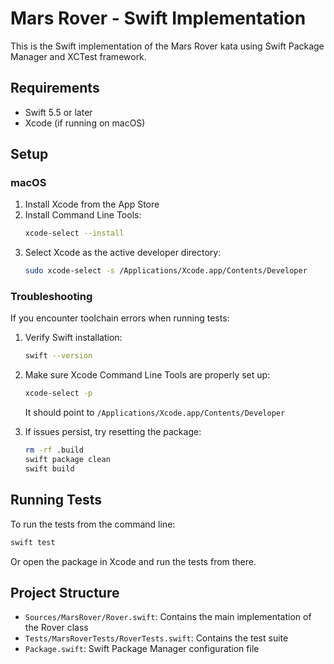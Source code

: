 # Mars Rover - Swift Implementation

This is the Swift implementation of the Mars Rover kata using Swift Package Manager and XCTest framework.

## Requirements

- Swift 5.5 or later
- Xcode (if running on macOS)

## Setup

### macOS

1. Install Xcode from the App Store
2. Install Command Line Tools:
   ```bash
   xcode-select --install
   ```
3. Select Xcode as the active developer directory:
   ```bash
   sudo xcode-select -s /Applications/Xcode.app/Contents/Developer
   ```

### Troubleshooting

If you encounter toolchain errors when running tests:

1. Verify Swift installation:
   ```bash
   swift --version
   ```

2. Make sure Xcode Command Line Tools are properly set up:
   ```bash
   xcode-select -p
   ```
   It should point to `/Applications/Xcode.app/Contents/Developer`

3. If issues persist, try resetting the package:
   ```bash
   rm -rf .build
   swift package clean
   swift build
   ```

## Running Tests

To run the tests from the command line:

```bash
swift test
```

Or open the package in Xcode and run the tests from there.

## Project Structure

- `Sources/MarsRover/Rover.swift`: Contains the main implementation of the Rover class
- `Tests/MarsRoverTests/RoverTests.swift`: Contains the test suite
- `Package.swift`: Swift Package Manager configuration file
